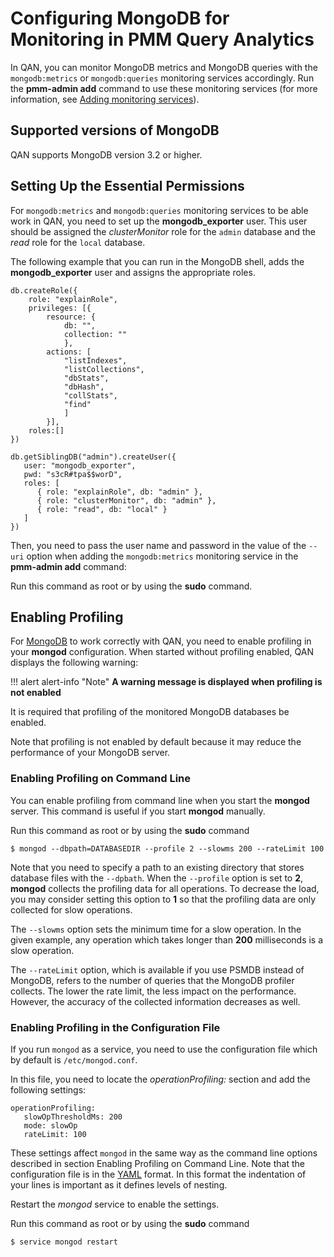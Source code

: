 # Configuring MongoDB for Monitoring in PMM Query Analytics

In QAN, you can monitor MongoDB metrics and MongoDB queries with the `mongodb:metrics` or `mongodb:queries` monitoring services accordingly. Run the **pmm-admin add** command to use these monitoring services (for more information, see [Adding monitoring services](pmm-admin.md#pmm-admin-add)).

## Supported versions of MongoDB

QAN supports MongoDB version 3.2 or higher.

## Setting Up the Essential Permissions

For `mongodb:metrics` and `mongodb:queries` monitoring services to be able work in QAN, you need to set up the **mongodb_exporter** user. This user should be assigned the *clusterMonitor* role for the `admin` database and the *read* role for the `local` database.

The following example that you can run in the MongoDB shell, adds the **mongodb_exporter** user and assigns the appropriate roles.

```
db.createRole({
    role: "explainRole",
    privileges: [{
        resource: {
            db: "",
            collection: ""
            },
        actions: [
            "listIndexes",
            "listCollections",
            "dbStats",
            "dbHash",
            "collStats",
            "find"
            ]
        }],
    roles:[]
})

db.getSiblingDB("admin").createUser({
   user: "mongodb_exporter",
   pwd: "s3cR#tpa$$worD",
   roles: [
      { role: "explainRole", db: "admin" },
      { role: "clusterMonitor", db: "admin" },
      { role: "read", db: "local" }
   ]
})
```

Then, you need to pass the user name and password in the value of the `--uri` option when adding the `mongodb:metrics` monitoring service in the **pmm-admin add** command:

Run this command as root or by using the **sudo** command.

<!-- code=block:: bash

$ pmm-admin add mongodb-metrics --uri mongodb://mongodb_exporter:s3cR#tpa$$worD@localhost:27017 -->


## Enabling Profiling

For [MongoDB](https://www.mongodb.com) to work correctly with QAN, you need to enable profiling in your **mongod** configuration. When started without profiling enabled, QAN displays the following warning:

!!! alert alert-info "Note"
    **A warning message is displayed when profiling is not enabled**

It is required that profiling of the monitored MongoDB databases be enabled.

Note that profiling is not enabled by default because it may reduce the performance of your MongoDB server.

### Enabling Profiling on Command Line

You can enable profiling from command line when you start the **mongod** server. This command is useful if you start **mongod** manually.

Run this command as root or by using the **sudo** command

```
$ mongod --dbpath=DATABASEDIR --profile 2 --slowms 200 --rateLimit 100
```

Note that you need to specify a path to an existing directory that stores database files with the `--dpbath`. When the `--profile` option is set to **2**, **mongod** collects the profiling data for all operations. To decrease the load, you may consider setting this option to **1** so that the profiling data are only collected for slow operations.

The `--slowms` option sets the minimum time for a slow operation. In the given example, any operation which takes longer than **200** milliseconds is a slow operation.

The `--rateLimit` option, which is available if you use PSMDB instead of MongoDB, refers to the number of queries that the MongoDB profiler collects. The lower the rate limit, the less impact on the performance. However, the accuracy of the collected information decreases as well.

### Enabling Profiling in the Configuration File

If you run `mongod` as a service, you need to use the configuration file which by default is `/etc/mongod.conf`.

In this file, you need to locate the *operationProfiling:* section and add the following settings:

```
operationProfiling:
   slowOpThresholdMs: 200
   mode: slowOp
   rateLimit: 100
```

These settings affect `mongod` in the same way as the command line options described in section Enabling Profiling on Command Line. Note that the configuration file is in the [YAML](http://yaml.org/spec/) format. In this format the indentation of your lines is important as it defines levels of nesting.

Restart the *mongod* service to enable the settings.

Run this command as root or by using the **sudo** command

```
$ service mongod restart
```
